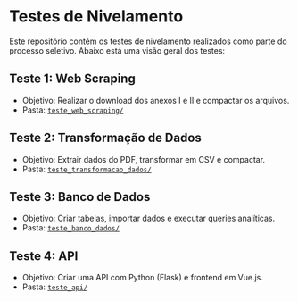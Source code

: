 # Testes de Nivelamento

Este repositório contém os testes de nivelamento realizados como parte do processo seletivo. Abaixo está uma visão geral dos testes:

## Teste 1: Web Scraping
- Objetivo: Realizar o download dos anexos I e II e compactar os arquivos.
- Pasta: [`teste_web_scraping/`](teste_web_scraping/)

## Teste 2: Transformação de Dados
- Objetivo: Extrair dados do PDF, transformar em CSV e compactar.
- Pasta: [`teste_transformacao_dados/`](teste_transformacao_dados/)

## Teste 3: Banco de Dados
- Objetivo: Criar tabelas, importar dados e executar queries analíticas.
- Pasta: [`teste_banco_dados/`](teste_banco_dados/)

## Teste 4: API
- Objetivo: Criar uma API com Python (Flask) e frontend em Vue.js.
- Pasta: [`teste_api/`](teste_api/)

